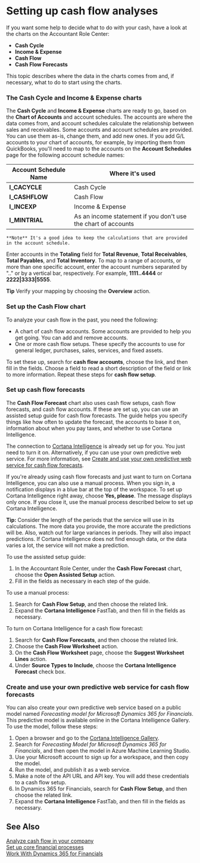 <properties
                pageTitle="Setting up cash flow analyses| Project “Madeira”"
                description="Describes how to set up the Cash Cycle, Income & Expense, Cash Flow, and Cash Flow Forecast charts to analyze past and future movement of cash in and out of your company."
                services="project-madeira"
                documentationCenter=""
                authors="bholtorf"
/>
<tags
    ms.service="project-madeira"
    ms.topic="article"
    ms.devlang="na"
    ms.tgt_pltfrm="na"
    ms.workload="na"
    ms.date="10/10/2016"
    ms.author="bholtorf" />

# Setting up cash flow analyses
If you want some help to decide what to do with your cash, have a look at the charts on the Accountant Role Center:  
- **Cash Cycle**
- **Income & Expense**
- **Cash Flow**
- **Cash Flow Forecasts**

This topic describes where the data in the charts comes from and, if necessary, what to do to start using the charts. 

### The Cash Cycle and Income & Expense charts
The **Cash Cycle** and **Income & Expense** charts are ready to go, based on the **Chart of Accounts** and account schedules. The accounts are where the data comes from, and account schedules calculate the relationship between sales and receivables. Some accounts and account schedules are provided. You can use them as-is, change them, and add new ones. If you add G/L accounts to your chart of accounts, for example, by importing them from QuickBooks, you'll need to map to the accounts on the **Account Schedules** page for the following account schedule names:  

|Account Schedule Name | Where it's used|
|--- | ----|
|**I_CACYCLE** | Cash Cycle|
|**I_CASHFLOW** | Cash Flow|
|**I_INCEXP** | Income & Expense|
|**I_MINTRIAL** | As an income statement if you don't use the chart of accounts|

    **Note** It's a good idea to keep the calculations that are provided in the account schedule.

Enter accounts in the **Totaling** field for **Total Revenue**, **Total Receivables**, **Total Payables**, and **Total Inventory**. To map to a range of accounts, or more than one specific account, enter the account numbers separated by ".." or by a vertical bar, respectively. For example, **1111..4444** or **2222|3333|5555**.

**Tip** Verify your mapping by choosing the **Overview** action.

### Set up the Cash Flow chart
To analyze your cash flow in the past, you need the following:  
- A chart of cash flow accounts. Some accounts are provided to help you get going. You can add and remove accounts.  
- One or more cash flow setups. These specify the accounts to use for general ledger, purchases, sales, services, and fixed assets.  

To set these up, search for **cash flow accounts**, choose the link, and then fill in the fields. Choose a field to read a short description of the field or link to more information. Repeat these steps for **cash flow setup**.  

### Set up cash flow forecasts
The **Cash Flow Forecast** chart also uses cash flow setups, cash flow forecasts, and cash flow accounts. If these are set up, you can use an assisted setup guide for cash flow forecasts. The guide helps you specify things like how often to update the forecast, the accounts to base it on, information about when you pay taxes, and whether to use Cortana Intelligence.  

The connection to [Cortana Intelligence](https://www.microsoft.com/en-us/cloud-platform/what-is-cortana-intelligence-suite) is already set up for you. You just need to turn it on. Alternatively, if you can use your own predictive web service. For more information, see [Create and use your own predictive web service for cash flow forecasts](#Create-and-use-your-own-predictive-web-service-for-cash-flow-forecasts).  

If you're already using cash flow forecasts and just want to turn on Cortana Intelligence, you can also use a manual process. When you sign in, a notification displays in a blue bar at the top of the workspace. To set up Cortana Intelligence right away, choose **Yes, please**. The message displays only once. If you close it, use the manual process described below to set up Cortana Intelligence.  

**Tip:** Consider the length of the periods that the service will use in its calculations. The more data you provide, the more accurate the predictions will be. Also, watch out for large variances in periods. They will also impact predictions. If Cortana Intelligence does not find enough data, or the data varies a lot, the service will not make a prediction.  

To use the assisted setup guide:  
1. In the Accountant Role Center, under the **Cash Flow Forecast** chart, choose the **Open Assisted Setup** action.  
2. Fill in the fields as necessary in each step of the guide.  

To use a manual process:  
1. Search for **Cash Flow Setup**, and then choose the related link.  
2. Expand the **Cortana Intelligence** FastTab, and then fill in the fields as necessary.  

To turn on Cortana Intelligence for a cash flow forecast:  
1. Search for **Cash Flow Forecasts**, and then choose the related link.  
2. Choose the **Cash Flow Worksheet** action.  
3. On the **Cash Flow Worksheet** page, choose the **Suggest Worksheet Lines** action.  
4. Under **Source Types to Include**, choose the **Cortana Intelligence Forecast** check box.

### Create and use your own predictive web service for cash flow forecasts 
You can also create your own predictive web service based on a public model named _Forecasting model for Microsoft Dynamics 365 for Financials_. This predictive model is available online in the Cortana Intelligence Gallery. To use the model, follow these steps:  
1. Open a browser and go to the [Cortana Intelligence Gallery](https://go.microsoft.com/fwlink/?linkid=828352).  
2. Search for _Forecasting Model for Microsoft Dynamics 365 for Financials_, and then open the model in Azure Machine Learning Studio.  
3. Use your Microsoft account to sign up for a workspace, and then copy the model.  
4. Run the model, and publish it as a web service.  
5. Make a note of the API URL and API key. You will add these credentials to a cash flow setup.  
6. In Dynamics 365 for Financials, search for **Cash Flow Setup**, and then choose the related link.  
7. Expand the **Cortana Intelligence** FastTab, and then fill in the fields as necessary.  

## See Also  
[Analyze cash flow in your company](finance-setup-cash-flow-analyses.md)  
[Set up core financial processes](finance-setup-finance.md)  
[Work With Dynamics 365 for Financials](ui-work-product.md)